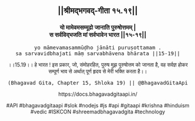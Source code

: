 <center><h2>||श्रीमद्‍भगवद्‍-गीता १५.१९||</h2>
<h3>यो मामेवमसम्मूढो जानाति पुरुषोत्तमम् |<br/>स सर्वविद्भजति मां सर्वभावेन भारत ||१५-१९||</h3>
<pre>yo māmevamasammūḍho jānāti puruṣottamam .<br/>sa sarvavidbhajati māṃ sarvabhāvena bhārata ||15-19||</pre>
<p>।।15.19।। हे भारत ! इस प्रकार, जो, संमोहरहित, पुरुष मुझ पुरुषोत्तम को जानता है, वह सर्वज्ञ होकर सम्पूर्ण भाव से अर्थात् पूर्ण हृदय से मेरी भक्ति करता है।।</p>
<pre>(Bhagavad Gita, Chapter 15, Shloka 19) || @BhagavadGitaApi</pre><p>https://docs.bhagavadgitaapi.in/</p><p>#API #bhagavadgitaapi #slok #nodejs #js #api #gitaapi #krishna #hinduism #vedic #ISKCON #shreemadbhagavadgita #technology</p></center>